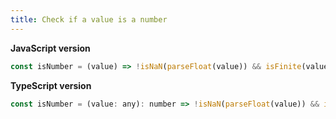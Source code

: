 ```yaml
---
title: Check if a value is a number
---
```


**JavaScript version**

```js
const isNumber = (value) => !isNaN(parseFloat(value)) && isFinite(value);
```

**TypeScript version**

```js
const isNumber = (value: any): number => !isNaN(parseFloat(value)) && isFinite(value);
```
